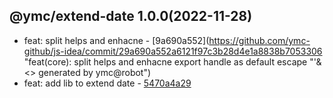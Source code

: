 <a name="1.0.0">

## @ymc/extend-date 1.0.0(2022-11-28)</a> 
- feat: split helps and enhacne - [9a690a552](https://github.com/ymc-github/js-idea/commit/29a690a552a6121f97c3b28d4e1a8838b7053306 "feat(core): split helps and enhacne&#10;&#10;export handle as default&#10;escape "'&<>&#10;&#10;generated by ymc@robot")
- feat: add lib to extend date - [5470a4a29](https://github.com/ymc-github/js-idea/commit/75470a4a29d881617e2ad8449a6f0218872ca0a9 "feat(core): add lib to extend date&#10;&#10;")